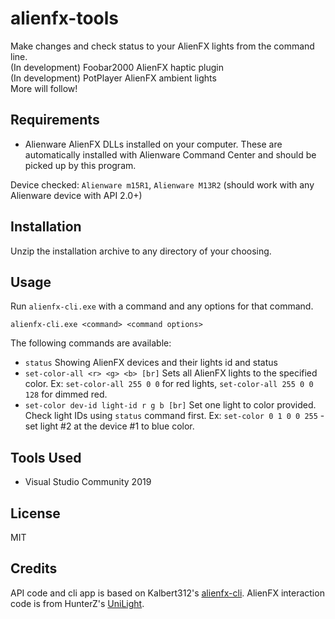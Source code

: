 # alienfx-tools
Make changes and check status to your AlienFX lights from the command line.
<br>(In development) Foobar2000 AlienFX haptic plugin
<br>(In development) PotPlayer AlienFX ambient lights
<br>More will follow!

## Requirements
- Alienware AlienFX DLLs installed on your computer. These are automatically installed with Alienware Command Center and 
should be picked up by this program.

Device checked: `Alienware m15R1`, `Alienware M13R2` (should work with any Alienware device with API 2.0+)

## Installation
Unzip the installation archive to any directory of your choosing.

## Usage
Run `alienfx-cli.exe` with a command and any options for that command. 
```
alienfx-cli.exe <command> <command options>
```
The following commands are available:
- `status` Showing AlienFX devices and their lights id and status
- `set-color-all <r> <g> <b> [br]` Sets all AlienFX lights to the specified color. Ex: `set-color-all 255 0 0` for red lights, `set-color-all 255 0 0 128` for dimmed red.
- `set-color dev-id light-id r g b [br]` Set one light to color provided. Check light IDs using `status` command first. Ex: `set-color 0 1 0 0 255` - set light #2 at the device #1 to blue color.

## Tools Used
* Visual Studio Community 2019

## License
MIT

## Credits
API code and cli app is based on Kalbert312's [alienfx-cli](https://github.com/kalbert312/alienfx-cli).
AlienFX interaction code is from HunterZ's [UniLight](https://github.com/HunterZ/UniLight).
